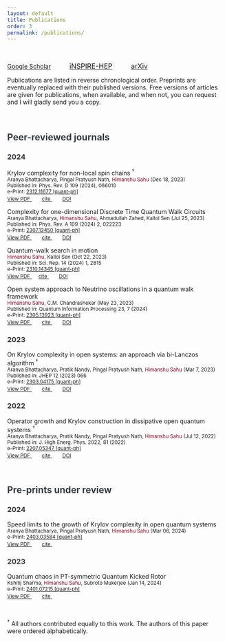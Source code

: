 ```yaml
---
layout: default
title: Publications
order: 3
permalink: /publications/
---
```


&nbsp;

<a href="https://scholar.google.com/citations?user=o3SoQjUAAAAJ&hl=en" style="font-size: 16x;"> <i class="fa-brands fa-google-scholar"></i> Google Scholar</a> &nbsp; &nbsp; &nbsp; &nbsp; &nbsp; <a href="https://inspirehep.net/authors/2619981?ui-citation-summary=true" style="font-size: 16px;">iNSPIRE-HEP</a> &nbsp; &nbsp; &nbsp; &nbsp; &nbsp; <a href="https://arxiv.org/search/?query=Himanshu+Sahu&searchtype=author&source=header" style="font-size: 16px;"> <i class="ai ai-arxiv"></i>arXiv</a>

Publications are listed in reverse chronological order. Preprints are eventually replaced with their published versions. Free versions of articles are given for publications, when available, and when not, you can request and I will gladly send you a copy.

&nbsp;

<h2 style="color: #343A40;">Peer-reviewed journals</h2>

<h3 id="2024" style="color: #343A40;">2024</h3>

Krylov complexity for non-local spin chains <sup>&dagger;</sup><br>
<small>Aranya Bhattacharya, Pingal Pratyush Nath, <span style="color: #800020 !important;">Himanshu Sahu</span> (Dec 18, 2023)<br>
Published in: Phys. Rev. D 109 (2024), 066010 <br>
e-Print: <a href="https://arxiv.org/abs/2312.11677">2312.11677 [quant-ph]</a> </small> <br>
<a href="https://arxiv.org/pdf/2312.11677.pdf" target="_blank" rel="noopener noreferrer">
<i class="fa-solid fa-file-pdf"></i> <small>View PDF</small>
</a> &nbsp; &nbsp; &nbsp;
<a href="/Manoline-git.github.io/bib/Bhattacharya2023xjx.txt" target="_blank" rel="noopener noreferrer">
<i class="fa-solid fa-quote-left"></i> <small>cite</small>
</a> &nbsp; &nbsp; &nbsp;
<a href="https://doi.org/10.1103/PhysRevD.109.066010" target="_blank" rel="noopener noreferrer">
<i class="fa-solid fa-link"></i> <small>DOI</small>
</a>

Complexity for one-dimensional Discrete Time Quantum Walk Circuits <br>
<small>Aranya Bhattacharya, <span style="color: #800020 !important;">Himanshu Sahu</span>, Ahmadullah Zahed, Kallol Sen (Jul 25, 2023) <br>
Published in: Phys. Rev. A 109 (2024) 2, 022223 <br>
e-Print: <a href="https://arxiv.org/abs/2307.13450">2307.13450 [quant-ph]</a> <br>
</small>
<a href="https://arxiv.org/pdf/2307.13450.pdf" target="_blank" rel="noopener noreferrer">
<i class="fa-solid fa-file-pdf"></i> <small>View PDF</small>
</a> &nbsp; &nbsp; &nbsp;
<a href="/Manoline-git.github.io/bib/Bhattacharya2023syx.txt" target="_blank" rel="noopener noreferrer">
<i class="fa-solid fa-quote-left"></i> <small>cite</small>
</a> &nbsp; &nbsp; &nbsp;
<a href="https://doi.org/10.1103/PhysRevA.109.022223" target="_blank" rel="noopener noreferrer">
<i class="fa-solid fa-link"></i> <small>DOI</small>
</a>

Quantum-walk search in motion <br>
<small><span style="color: #800020 !important;">Himanshu Sahu</span>, Kallol Sen (Oct 22, 2023) <br>
Published in: Sci. Rep. 14 (2024) 1, 2815 <br>
e-Print: <a href="https://arxiv.org/abs/2310.14345">2310.14345 [quant-ph]</a> <br>
</small>
<a href="https://arxiv.org/pdf/2310.14345.pdf" target="_blank" rel="noopener noreferrer">
<i class="fa-solid fa-file-pdf"></i> <small>View PDF</small>
</a> &nbsp; &nbsp;
<a href="/Manoline-git.github.io/bib/Sahu2023sbf.txt" target="_blank" rel="noopener noreferrer">
<i class="fa-solid fa-quote-left"></i> <small>cite</small>
</a> &nbsp; &nbsp; &nbsp;
<a href="https://doi.org/10.1038/s41598-024-51709-0" target="_blank" rel="noopener noreferrer">
<i class="fa-solid fa-link"></i> <small>DOI</small>
</a>

Open system approach to Neutrino oscillations in a quantum walk framework <br>
<small><span style="color: #800020 !important;">Himanshu Sahu</span>, C.M. Chandrashekar (May 23, 2023) <br>
Published in: Quantum Information Processing 23, 7 (2024) <br>
e-Print: <a href="https://arxiv.org/abs/2305.13923">2305.13923 [quant-ph]</a> <br>
</small>
<a href="https://arxiv.org/pdf/2305.13923.pdf" target="_blank" rel="noopener noreferrer">
<i class="fa-solid fa-file-pdf"></i> <small>View PDF</small>
</a> &nbsp; &nbsp; &nbsp;
<a href="/Manoline-git.github.io/bib/Sahu2023csa.txt" target="_blank" rel="noopener noreferrer">
<i class="fa-solid fa-quote-left"></i> <small>cite</small>
</a> &nbsp; &nbsp; &nbsp;
<a href="https://doi.org/10.1007/s11128-023-04222-8" target="_blank" rel="noopener noreferrer">
<i class="fa-solid fa-link"></i> <small>DOI</small>
</a>

<h3 id="2023" style="color: #343A40;">2023</h3>

On Krylov complexity in open systems: an approach via bi-Lanczos algorithm <sup>&dagger;</sup><br>
<small> Aranya Bhattacharya, Pratik Nandy, Pingal Pratyush Nath, <span style="color: #800020 !important;">Himanshu Sahu</span> (Mar 7, 2023) <br>
Published in: JHEP 12 (2023) 066 <br>
e-Print: <a href="https://arxiv.org/abs/2303.04175">2303.04175 [quant-ph]</a> <br>
</small>
<a href="https://arxiv.org/pdf/2303.04175.pdf" target="_blank" rel="noopener noreferrer">
<i class="fa-solid fa-file-pdf"></i> <small>View PDF</small>
</a> &nbsp; &nbsp; &nbsp;
<a href="/Manoline-git.github.io/bib/Bhattacharya2023zqt.txt" target="_blank" rel="noopener noreferrer">
<i class="fa-solid fa-quote-left"></i> <small>cite</small>
</a> &nbsp; &nbsp; &nbsp;
<a href="https://doi.org/10.1007/JHEP12(2023)066" target="_blank" rel="noopener noreferrer">
<i class="fa-solid fa-link"></i> <small>DOI</small>
</a>

<h3 id="2022" style="color: #343A40;">2022</h3>

Operator growth and Krylov construction in dissipative open quantum systems <sup>&dagger;</sup><br>
<small> Aranya Bhattacharya, Pratik Nandy, Pingal Pratyush Nath, <span style="color: #800020 !important;">Himanshu Sahu</span> (Jul 12, 2022) <br>
Published in: J. High Energ. Phys. 2022, 81 (2022) <br>
e-Print: <a href="https://arxiv.org/abs/2207.05347">2207.05347 [quant-ph]</a> <br>
</small>
<a href="https://arxiv.org/pdf/2207.05347.pdf" target="_blank" rel="noopener noreferrer">
<i class="fa-solid fa-file-pdf"></i> <small>View PDF</small>
</a> &nbsp; &nbsp; &nbsp;
<a href="/Manoline-git.github.io/bib/Bhattacharya2022gbz.txt" target="_blank" rel="noopener noreferrer">
<i class="fa-solid fa-quote-left"></i> <small>cite</small>
</a> &nbsp; &nbsp; &nbsp;
<a href="https://doi.org/10.1007/JHEP12(2022)081" target="_blank" rel="noopener noreferrer">
<i class="fa-solid fa-link"></i> <small>DOI</small>
</a>

&nbsp;

<h2 style="color: #343A40;">Pre-prints under review</h2>

<h3 id="2024_pre" style="color: #343A40;">2024</h3>

Speed limits to the growth of Krylov complexity in open quantum systems<br>
<small>Aranya Bhattacharya, Pingal Pratyush Nath, <span style="color: #800020 !important;">Himanshu Sahu</span> (Mar 06, 2024)<br>
e-Print: <a href="https://arxiv.org/abs/2403.03584">2403.03584 [quant-ph]</a> </small> <br>
<a href="https://arxiv.org/pdf/2403.03584.pdf" target="_blank" rel="noopener noreferrer">
<i class="fa-solid fa-file-pdf"></i> <small>View PDF</small>
</a> &nbsp; &nbsp; &nbsp;
<a href="/Manoline-git.github.io/bib/Bhattacharya2024uxx.txt" target="_blank" rel="noopener noreferrer">
<i class="fa-solid fa-quote-left"></i> <small>cite</small>
</a> &nbsp; &nbsp; &nbsp;

<h3 id="2023_pre" style="color: #343A40;">2023</h3>

Quantum chaos in PT-symmetric Quantum Kicked Rotor<br>
<small> Kshitij Sharma, <span style="color: #800020 !important;">Himanshu Sahu</span>, Subroto Mukerjee (Jan 14, 2024)<br>
e-Print: <a href="https://arxiv.org/abs/2401.07215">2401.07215 [quant-ph]</a> <br>
</small>
<a href="https://arxiv.org/pdf/2401.07215.pdf" target="_blank" rel="noopener noreferrer">
<i class="fa-solid fa-file-pdf"></i> <small>View PDF</small>
</a> &nbsp; &nbsp; &nbsp;
<a href="/Manoline-git.github.io/bib/Sharma2024fqc.txt" target="_blank" rel="noopener noreferrer">
<i class="fa-solid fa-quote-left"></i> <small>cite</small>
</a> &nbsp; &nbsp; &nbsp;

&nbsp;

<sup>&dagger;</sup> All authors contributed equally to this work. The authors of this paper were ordered alphabetically.
